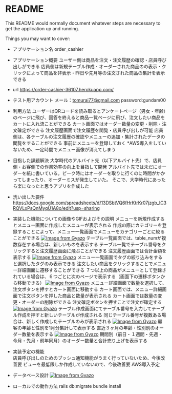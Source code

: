 # README

This README would normally document whatever steps are necessary to get the
application up and running.

Things you may want to cover:

* アプリケーション名
order_cashier

* アプリケーション概要
ユーザー側は商品を注文・注文履歴の確認・店員呼び出しができる
店員側は新規テーブル作成・オーダーされた商品のの表示・クリックによって商品を非表示・昨日や先月等の注文された商品の集計を表示できる


* url
https://order-cashier-36107.herokuapp.com/

* テスト用アカウント
メール：tomurai77@gmail.com
password:gundam00

* 利用方法
ユーザーはQRコードを読み取るとアンケートページ（男女・年齢）のページに飛び、回答を終えると商品一覧ページに飛び、注文したい商品をカートに入れ流ことができる
カート画面ではオーダー数量の変更・削除・注文確定ができる
注文履歴画面で注文履歴を閲覧・店員呼び出しが可能
店員側は、各テーブルの注文履歴の確認やメニューの追加・集計されたデータの閲覧をすることができる
事前にメニューを登録しておく *AWS導入をしていないため、一定時間でメニュー画像が消えてしまう


* 目指した課題解決
大学時代のアルバイト先（以下アルバイト先）で、店員側・お客側での作業効率の向上を目指して開発
アルバイト先では未だにオーダーを紙に書いている。ピーク時にはオーダーを取りに行くのに時間がかかってしまったり、オーダーミスが発生していた。
そこで、大学時代にあったら楽になったと思うアプリを作成した

* 洗い出した要件
https://docs.google.com/spreadsheets/d/13DSbtVQ6fHrKtrKr07jzgb_lC3RQVLxPsQnMyqU1A8o/edit?usp=sharing

* 実装した機能についての画像やGIFおよびその説明
メニューを新規作成するとメニュー画面に作成したメニューが表示される
作成の際にカテゴリーを登録することによって、メニュー一覧画面でメニューをカテゴリーごとに絞ることができる
[![Image from Gyazo](https://i.gyazo.com/65941d250abf660a048093a0904583f1.gif)](https://gyazo.com/65941d250abf660a048093a0904583f1)
テーブル一覧画面では、table_numが複数存在する場合は、新しいものを表示する
テーブル一覧でテーブル番号をクリックすると注文履歴画面に飛ぶことができる
注文履歴画面では合計金額を表示する
[![Image from Gyazo](https://i.gyazo.com/a04d2585f5a9bbdcbbdb35132f66d23c.gif)](https://gyazo.com/a04d2585f5a9bbdcbbdb35132f66d23c)
メニュー一覧画面でタグの絞り込みをすると選択したタグのみ表示できる
注文したい商品をクリックすることでメニュー詳細画面に遷移することができる
７つ以上の商品がメニューとして登録されている場合は、６つごとに次のページで表示する（画面下の遷移ボタンから移動できる）
[![Image from Gyazo](https://i.gyazo.com/ea7b1c965376c9b4cdcde192acae1a24.gif)](https://gyazo.com/ea7b1c965376c9b4cdcde192acae1a24)
メニュー詳細画面で数量を選択して、注文ボタンを押すとカート画面に移動する
カート画面では、メニュー詳細画面で注文ボタンを押した商品と数量が表示される
カート画面では数量の変更・オーダーの削除ができる
注文確定ボタンを押すことで注文が確定する
[![Image from Gyazo](https://i.gyazo.com/dc8d6d7813c02733f120850cab7f1780.gif)](https://gyazo.com/dc8d6d7813c02733f120850cab7f1780)
テーブル作成画面にてテーブル番号を入力してテーブル作成を押すと新しいテーブルが作成される
同じテーブル番号が複数ある場合は、新しく作成したテーブルのみが表示される
[![Image from Gyazo](https://i.gyazo.com/660d3813bfe7d7fe33d809898faf17f1.png)](https://gyazo.com/660d3813bfe7d7fe33d809898faf17f1)
顧客の年齢と性別を1月分集計して表示する
直近３ヶ月の年齢・性別別のオーダー数量を表示する
[![Image from Gyazo](https://i.gyazo.com/ac77887453ca0181737f019c619c732b.png)](https://gyazo.com/ac77887453ca0181737f019c619c732b)
期間別（前日・１週間・先週・今月・先月・前年同月）のオーダー数量と合計売り上げを表示する

* 実装予定の機能	
店員呼び出しのためのプッシュ通知機能がうまく行っていないため、今後改善要
ビューを最低限しか作成していないので、今後改善要
AWS導入予定

* データベース設計
[![Image from Gyazo](https://i.gyazo.com/86d484d7ca55408d16fc4351fb37d82c.png)](https://gyazo.com/86d484d7ca55408d16fc4351fb37d82c)


* ローカルでの動作方法
rails db:migrate 
bundle install
